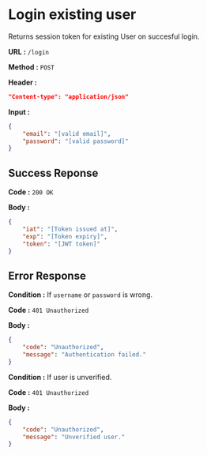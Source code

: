 # Login existing user

Returns session token for existing User on succesful login.

**URL :** `/login`

**Method :** `POST`

**Header :**

```json
"Content-type": "application/json"
```

**Input :**

```json
{
    "email": "[valid email]",
    "password": "[valid password]"
}
```

## Success Reponse

**Code :** `200 OK`

**Body :**

```json
{
    "iat": "[Token issued at]",
    "exp": "[Token expiry]",
    "token": "[JWT token]"
}
```

## Error Response

**Condition :** If `username` or `password` is wrong.

**Code :** `401 Unauthorized`

**Body :**

```json
{
    "code": "Unauthorized",
    "message": "Authentication failed."
}
```

**Condition :** If user is unverified.

**Code :** `401 Unauthorized`

**Body :**

```json
{
    "code": "Unauthorized",
    "message": "Unverified user."
}
```
